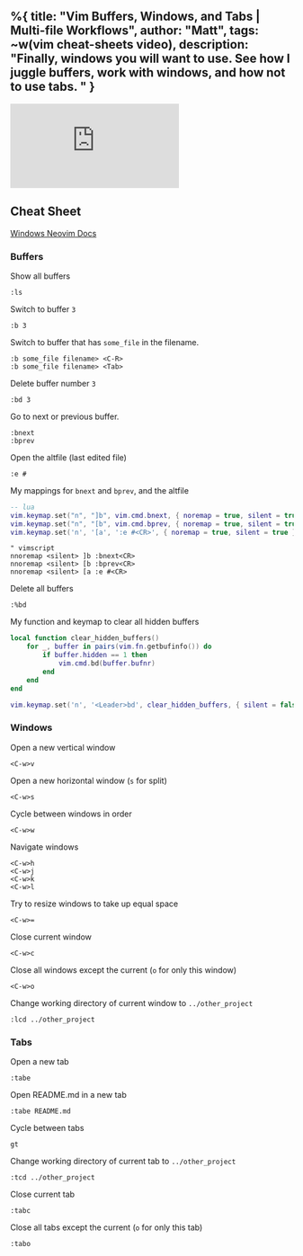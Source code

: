 %{
  title: "Vim Buffers, Windows, and Tabs | Multi-file Workflows",
  author: "Matt",
  tags: ~w(vim cheat-sheets video),
  description: "Finally, windows you will want to use. See how I juggle buffers, work with windows, and how not to use tabs. "
}
---
<iframe
    class="embedded-yt"
    src="https://www.youtube.com/embed/XRIhRhDj3_c?rel=0"
    title="YouTube video player"
    frameborder="0"
    allow="accelerometer; autoplay; clipboard-write; encrypted-media; gyroscope; picture-in-picture; web-share"
    referrerpolicy="strict-origin-when-cross-origin"
    allowfullscreen
>
</iframe>

## Cheat Sheet

[Windows Neovim Docs](https://neovim.io/doc/user/windows.html#_1.-introduction)

### Buffers

Show all buffers
```
:ls
```

Switch to buffer `3`
```
:b 3
```

Switch to buffer that has `some_file` in the filename.
```
:b some_file filename> <C-R>
:b some_file filename> <Tab>
```

Delete buffer number `3`
```
:bd 3
```

Go to next or previous buffer.
```
:bnext
:bprev
```

Open the altfile (last edited file)
```
:e #
```

My mappings for `bnext` and `bprev`, and the altfile
```lua
-- lua
vim.keymap.set("n", "]b", vim.cmd.bnext, { noremap = true, silent = true })
vim.keymap.set("n", "[b", vim.cmd.bprev, { noremap = true, silent = true })
vim.keymap.set('n', '[a', ':e #<CR>', { noremap = true, silent = true })
```
```vimscript
" vimscript
nnoremap <silent> ]b :bnext<CR>
nnoremap <silent> [b :bprev<CR>
nnoremap <silent> [a :e #<CR>
```

Delete all buffers
```
:%bd
```

My function and keymap to clear all hidden buffers
```lua
local function clear_hidden_buffers()
    for _, buffer in pairs(vim.fn.getbufinfo()) do
        if buffer.hidden == 1 then
            vim.cmd.bd(buffer.bufnr)
        end
    end
end

vim.keymap.set('n', '<Leader>bd', clear_hidden_buffers, { silent = false, noremap = true })
```


### Windows

Open a new vertical window
```
<C-w>v
```


Open a new horizontal window (`s` for split)
```
<C-w>s
```

Cycle between windows in order
```
<C-w>w
```

Navigate windows
```
<C-w>h
<C-w>j
<C-w>k
<C-w>l
```

Try to resize windows to take up equal space
```
<C-w>=
```

Close current window
```
<C-w>c
```

Close all windows except the current (`o` for only this window)
```
<C-w>o
```

Change working directory of current window to `../other_project`
```
:lcd ../other_project
```

### Tabs

Open a new tab
```
:tabe
```

Open README.md in a new tab
```
:tabe README.md
```

Cycle between tabs
```
gt
```

Change working directory of current tab to `../other_project`
```
:tcd ../other_project
```

Close current tab
```
:tabc
```

Close all tabs except the current (`o` for only this tab)
```
:tabo
```
